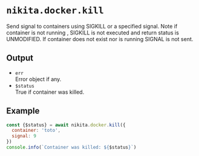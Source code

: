 
# `nikita.docker.kill`

Send signal to containers using SIGKILL or a specified signal.
Note if container is not running , SIGKILL is not executed and
return status is UNMODIFIED. If container does not exist nor is running
SIGNAL is not sent.

## Output

* `err`   
  Error object if any.
* `$status`   
  True if container was killed.

## Example

```js
const {$status} = await nikita.docker.kill({
  container: 'toto',
  signal: 9
})
console.info(`Container was killed: ${$status}`)
```
